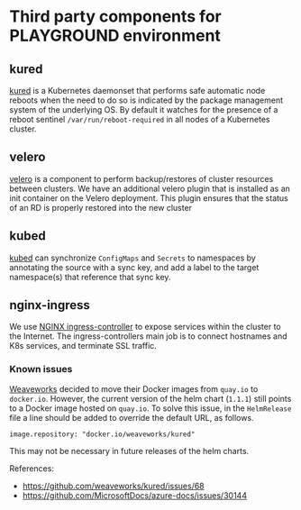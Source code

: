 # Third party components for PLAYGROUND environment

## kured

[kured](https://github.com/weaveworks/kured) is a Kubernetes daemonset that performs safe automatic node reboots when the need to do so is indicated by the package management system of the underlying OS. By default it watches for the presence of a reboot sentinel `/var/run/reboot-required` in all nodes of a Kubernetes cluster.

## velero

[velero](https://github.com/heptio/velero) is a component to perform backup/restores of cluster resources between clusters. We have an additional velero plugin that is installed as an init container on the Velero deployment. This plugin ensures that the status of an RD is properly restored into the new cluster

## kubed

[kubed](https://github.com/appscode/kubed) can synchronize `ConfigMaps` and `Secrets` to namespaces by annotating the source with a sync key, and add a label to the target namespace(s) that reference that sync key.

## nginx-ingress

We use [NGINX ingress-controller](https://github.com/kubernetes/ingress-nginx) to expose services within the cluster to the Internet. The ingress-controllers main job is to connect hostnames and K8s services, and terminate SSL traffic.

### Known issues

[Weaveworks](https://www.weave.works/) decided to move their Docker images from `quay.io` to `docker.io`.
However, the current version of the helm chart (`1.1.1`) still points to a Docker image hosted on `quay.io`. To solve this issue, in the `HelmRelease` file a line should be added to override the default URL, as follows.

```
image.repository: "docker.io/weaveworks/kured"
```

This may not be necessary in future releases of the helm charts.

References:
- https://github.com/weaveworks/kured/issues/68
- https://github.com/MicrosoftDocs/azure-docs/issues/30144